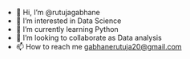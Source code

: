 - 👋 Hi, I’m @rutujagabhane
- 👀 I’m interested in Data Science
- 🌱 I’m currently learning Python 
- 💞️ I’m looking to collaborate as Data analysis
- 📫 How to reach me gabhanerutuja20@gmail.com

<!---
rutujagabhane/rutujagabhane is a ✨ special ✨ repository because its `README.md` (this file) appears on your GitHub profile.
You can click the Preview link to take a look at your changes.
--->
